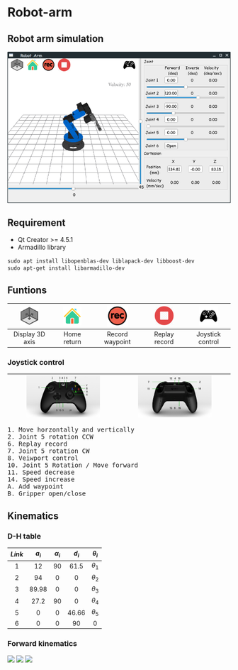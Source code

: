 # Robot-arm
## Robot arm simulation
![image](https://github.com/iron-kang/Robot-arm/blob/main/images/robot-arm-1.png)

## Requirement
* Qt Creator >= 4.5.1
* Armadillo library
```shell=
sudo apt install libopenblas-dev liblapack-dev libboost-dev
sudo apt-get install libarmadillo-dev
```
## Funtions
|<img src="https://github.com/iron-kang/Robot-arm/blob/main/resource/image/axis-dis.png" width="50%"/>|<img src="https://github.com/iron-kang/Robot-arm/blob/main/resource/image/home.png" width="50%"/>|<img src="https://github.com/iron-kang/Robot-arm/blob/main/resource/image/record.png" width="50%"/>|<img src="https://github.com/iron-kang/Robot-arm/blob/main/resource/image/stop.png" width="50%"/>|<img src="https://github.com/iron-kang/Robot-arm/blob/main/resource/image/xbox-dis.png" width="50%"/>|
|:---:|:---:|:---:|:---:|:---:|
|<center>Display 3D axis</center>|<center>Home return</center>|Record waypoint|Replay record|Joystick control|
### Joystick control
|<img src="https://github.com/iron-kang/Robot-arm/blob/main/images/xbox-controller.jpg" width="70%"/>|<img src="https://github.com/iron-kang/Robot-arm/blob/main/images/xbox-controller-back.jpg" width="70%"/>|
|:--:|:--:|
<pre>
1. Move horzontally and vertically
2. Joint 5 rotation CCW
6. Replay record
7. Joint 5 rotation CW
8. Veiwport control
10. Joint 5 Rotation / Move forward
11. Speed decrease
14. Speed increase
A. Add waypoint
B. Gripper open/close
</pre>

## Kinematics
### D-H table
|$Link$|${a_i}$|${\alpha_i}$|${d_i}$|${\theta_i}$|
|:---:|:---:|:---:|:---:|:---:|
|1|12|90|61.5|${\theta_1}$|
|2|94|0|0|${\theta_2}$|
|3|89.98|0|0|${\theta_3}$|
|4|27.2|90|0|${\theta_4}$|
|5|0|0|46.66|${\theta_5}$|
|6|0|0|90|0|
### Forward kinematics

![](http://latex.codecogs.com/svg.latex?{A_1}=\\begin{bmatrix}cos{\\theta_1}&0&sin\\theta_1&a_1cos\\theta_1\\\\sin\\theta_1&0&-cos\\theta_1&a_1sin\\theta_1\\\\0&1&0&d_1\\\\0&0&0&1\\\\\end{bmatrix}) ![](http://latex.codecogs.com/svg.latex?{A_2}=\\begin{bmatrix}cos{\\theta_2}&-sin\\theta_2&0&a_2cos\\theta_2\\\\sin\\theta_2&cos\\theta_2&0&a_2sin\\theta_2\\\\0&0&1&0\\\\0&0&0&1\\\\\end{bmatrix}) ![](http://latex.codecogs.com/svg.latex?{A_3}=\\begin{bmatrix}cos{\\theta_3}&-sin\\theta_3&0&a_3cos\\theta_3\\\\sin\\theta_3&cos\\theta_3&0&a_3sin\\theta_3\\\\0&0&1&0\\\\0&0&0&1\\\\\end{bmatrix})

